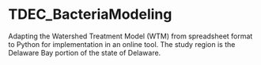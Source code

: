 # TDEC_BacteriaModeling
Adapting the Watershed Treatment Model (WTM) from spreadsheet format to Python for implementation in an online tool. The study region is the Delaware Bay portion of the state of Delaware.
